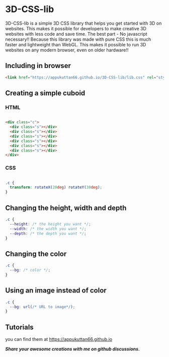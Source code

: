 # 3D-CSS-lib

3D-CSS-lib is a simple 3D CSS library that helps you get started with 3D on websites. This makes it possible for developers to make creative 3D websites with less code and save time. The best part - No javascript necessary!! Because this library was made with pure CSS this is much faster and lightweight than WebGL. This makes it possible to run 3D websites on any modern browser, even on older hardware!!

## Including in browser
```html
<link href="https://appukuttan66.github.io/3D-CSS-lib/lib.css" rel="stylesheet" type="text/css">
```

## Creating a simple cuboid

### HTML
```html

<div class="c">
  <div class="s"></div>
  <div class="s"></div>
  <div class="s"></div>
  <div class="s"></div>
  <div class="s"></div>
  <div class="s"></div>
</div>

```
### CSS

```css

.c {
  transform: rotateX(20deg) rotateY(30deg);
}

```
## Changing the height, width and depth
```css
.c {
  --height: /* the height you want */;
  --width: /* the width you want */;
  --depth: /* the depth you want */;
}
```
## Changing the color
```css
.c {
  --bg: /* color */;
}
```
## Using an image instead of color
```css
.c {
  --bg: url(/* URL to image*/);
}
```
## Tutorials
you can find them at https://appukuttan66.github.io

***Share your awesome creations with me on github discussions.***
